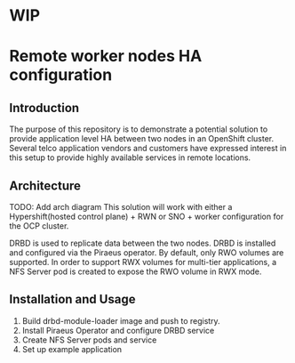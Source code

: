 # WIP
# Remote worker nodes HA configuration

## Introduction
The purpose of this repository is to demonstrate a potential solution to provide application level HA between two nodes in an OpenShift cluster.  Several telco application vendors and customers have expressed interest in this setup to provide highly available services in remote locations.  

## Architecture
TODO: Add arch diagram
This solution will work with either a Hypershift(hosted control plane) + RWN or SNO + worker configuration for the OCP cluster.  

DRBD is used to replicate data between the two nodes.  DRBD is installed and configured via the Piraeus operator.  By default, only RWO volumes are supported.  In order to support RWX volumes for multi-tier applications, a NFS Server pod is created to expose the RWO volume in RWX mode.  

## Installation and Usage
1.  Build drbd-module-loader image and push to registry.
2.  Install Piraeus Operator and configure DRBD service
3.  Create NFS Server pods and service
4.  Set up example application